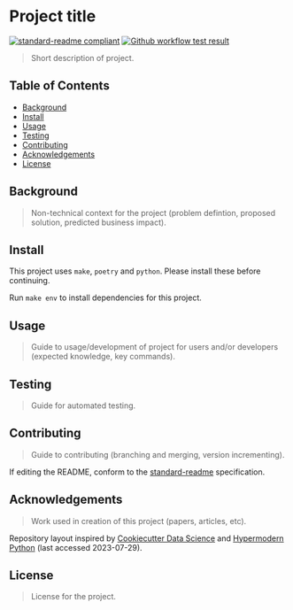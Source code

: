# Project title

[![standard-readme compliant](https://img.shields.io/badge/readme%20style-standard-brightgreen.svg?style=flat-square)](https://github.com/RichardLitt/standard-readme)
[![Github workflow test result](https://github.com/mwtmurphy/project-boilerplate/actions/workflows/test_build.yml/badge.svg)](https://github.com/mwtmurphy/project-boilerplate/actions/workflows/test_build.yml)

> Short description of project.

## Table of Contents

- [Background](#background)
- [Install](#install)
- [Usage](#usage)
- [Testing](#testing)
- [Contributing](#contributing)
- [Acknowledgements](#acknowledgements)
- [License](#license)

## Background

> Non-technical context for the project (problem defintion, proposed solution, predicted business impact).

## Install

This project uses `make`, `poetry` and `python`. Please install these before continuing.

Run `make env` to install dependencies for this project.

## Usage

> Guide to usage/development of project for users and/or developers (expected knowledge, key commands).

## Testing

> Guide for automated testing.

## Contributing

> Guide to contributing (branching and merging, version incrementing).

If editing the README, conform to the [standard-readme](https://github.com/RichardLitt/standard-readme) specification.

## Acknowledgements

> Work used in creation of this project (papers, articles, etc).

Repository layout inspired by [Cookiecutter Data Science](https://drivendata.github.io/cookiecutter-data-science/) and [Hypermodern Python](https://medium.com/@cjolowicz/hypermodern-python-d44485d9d769) (last accessed 2023-07-29).

## License

> License for the project.